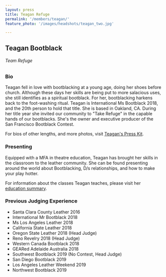 ```yaml
---
layout: press
title: Teagan Refuge
permalink: '/members/teagan/'
feature_photo: '/images/headshots/teagan_two.jpg'

---
```


<div class="mt-5"> </div>

## Teagan Bootblack

###### Team Refuge

<div class="mt-3"> </div>

### Bio

Teagan fell in love with bootblacking at a young age, doing her shoes before church. Although these days her skills are being put to more salacious uses, she still identifies as a spiritual bootblack. For her, bootblacking harkens back to the foot-washing ritual. Teagan is International Ms Bootblack 2018, and the 20th person to hold that title. She is based in Oakland, CA. During her title year she invited our community to "Take Refuge" in the capable hands of our bootblacks. She's the owner and executive producer of the San Francisco Bootblack Contest.

For bios of other lengths, and more photos, visit [Teagan's Press Kit](/press/teagan/).

### Presenting

Equipped with a MFA in theatre education, Teagan has brought her skills in the classroom
to the leather community. She can be found presenting around the world about Bootblacking,
D/s relationships, and how to make your play hotter.

For information about the classes Teagan teaches, please visit her [education summary](/education/teagan).

### Previous Judging Experience

- Santa Clara County Leather 2016
- International Mr Bootblack 2018
- Ms Los Angeles Leather 2018
- California State Leather 2018
- Oregon State Leather 2018 (Head Judge)
- Reno Revelry 2018 (Head Judge)
- Western Canada Bootblack 2018
- GEARed Adelaide Australia 2018
- Southwest Bootblack 2019 (No Contest, Head Judge)
- San Diego Bootblack 2019
- Los Angeles Leather Weekend 2019
- Northwest Bootblack 2019

